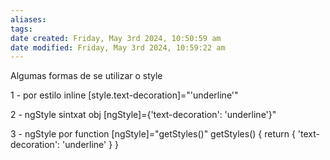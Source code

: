 ```yaml
---
aliases: 
tags: 
date created: Friday, May 3rd 2024, 10:50:59 am
date modified: Friday, May 3rd 2024, 10:59:22 am
---
```

Algumas formas de se utilizar o style

1 - por estilo inline [style.text-decoration]="'underline'"

2 - ngStyle sintxat obj [ngStyle]={'text-decoration': 'underline'}"

3 - ngStyle por function [ngStyle]="getStyles()"
	getStyles() {
		return {
			'text-decoration': 'underline'
		}
	}